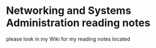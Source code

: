 # Networking and Systems Administration reading notes

please look in my Wiki for my reading notes located
